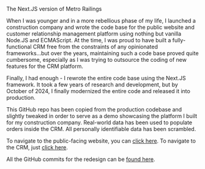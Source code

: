 The Next.JS version of Metro Railings

When I was younger and in a more rebellious phase of my life, I launched a construction company and wrote the code base 
for the public website and customer relationship management platform using nothing but vanilla Node.JS and 
ECMAScript. At the time, I was proud to have built a fully-functional CRM free from the constraints of any opinionated frameworks...but over the years, maintaining such a 
code base proved quite cumbersome, especially as I was trying to outsource the coding of new features for the 
CRM platform. 

Finally, I had enough - I rewrote the entire code base using the Next.JS framework. It took a few 
years of research and development, but by October of 2024, I finally modernized the entire code and released it into production.

This GitHub repo has been copied from the production codebase and slightly tweaked in order to serve as a demo 
showcasing the platform I built for my construction company. Real-world data has been used to populate orders inside 
the CRM. All personally identifiable data has been scrambled.

To navigate to the public-facing website, you can [click here](https://metro-railings-prototype.vercel.app). To 
navigate to the CRM, just [click here](https://metro-railings-prototype.vercel.app/login).

All the GitHub commits for the redesign can be [found here](https://github.com/metrorailings/mr-next/commits/main/).